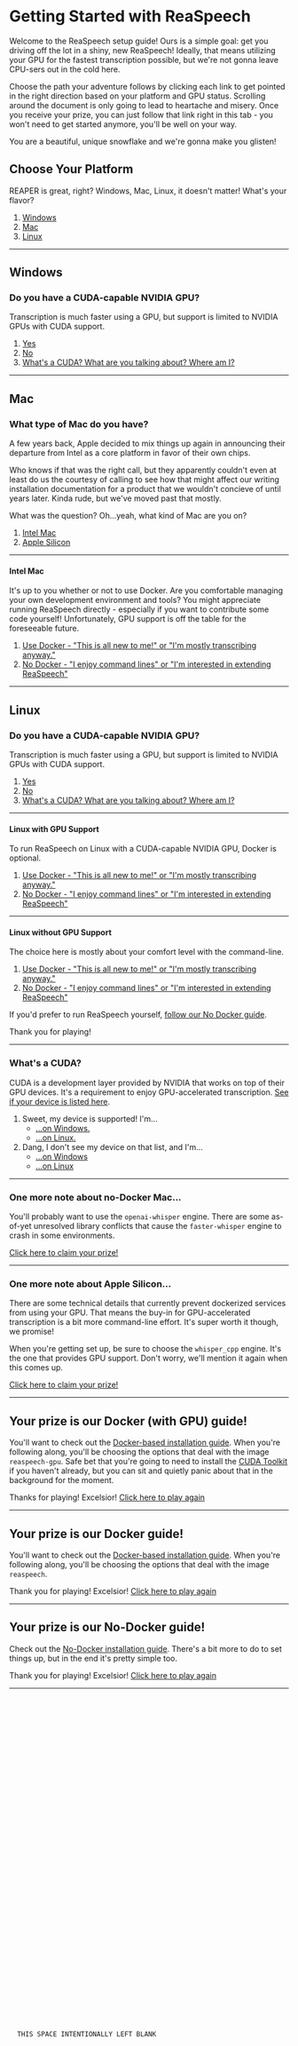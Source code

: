 # Getting Started with ReaSpeech

Welcome to the ReaSpeech setup guide! Ours is a simple goal: get you driving off the lot in a shiny, new ReaSpeech! Ideally, that means utilizing your GPU for the fastest transcription possible, but we're not gonna leave CPU-sers out in the cold here.

Choose the path your adventure follows by clicking each link to get pointed in the right direction based on your platform and GPU status. Scrolling around the document is only going to lead to heartache and misery. Once you receive your prize, you can just follow that link right in this tab - you won't need to get started anymore, you'll be well on your way.

You are a beautiful, unique snowflake and we're gonna make you glisten!

## Choose Your Platform

REAPER is great, right? Windows, Mac, Linux, it doesn't matter! What's your flavor?

1. [Windows](#windows)
2. [Mac](#mac)
3. [Linux](#linux)

---

## Windows

### Do you have a CUDA-capable NVIDIA GPU?

Transcription is much faster using a GPU, but support is limited to NVIDIA GPUs with CUDA support.

1. [Yes](#your-prize-is-our-docker-with-gpu-guide)
2. [No](#your-prize-is-our-docker-guide)
3. [What's a CUDA? What are you talking about? Where am I?](#whats-a-cuda)

---

## Mac

### What type of Mac do you have?

A few years back, Apple decided to mix things up again in announcing their departure from Intel as a core platform in favor of their own chips.

Who knows if that was the right call, but they apparently couldn't even at least do us the courtesy of calling to see how that might affect our writing installation documentation for a product that we wouldn't concieve of until years later. Kinda rude, but we've moved past that mostly.

What was the question? Oh...yeah, what kind of Mac are you on?

1. [Intel Mac](#intel-mac)
2. [Apple Silicon](#one-more-note-about-apple-silicon)

---

#### Intel Mac

It's up to you whether or not to use Docker. Are you comfortable managing your own development environment and tools? You might appreciate running ReaSpeech directly - especially if you want to contribute some code yourself! Unfortunately, GPU support is off the table for the foreseeable future.

1. [Use Docker - "This is all new to me!" or "I'm mostly transcribing anyway."](#your-prize-is-our-docker-guide)
2. [No Docker - "I enjoy command lines" or "I'm interested in extending ReaSpeech"](#one-more-note-about-no-docker-mac)

---

## Linux

### Do you have a CUDA-capable NVIDIA GPU?

Transcription is much faster using a GPU, but support is limited to NVIDIA GPUs with CUDA support.

1. [Yes](#linux-with-gpu-support)
2. [No](#linux-without-gpu-support)
3. [What's a CUDA? What are you talking about? Where am I?](#whats-a-cuda)

---

#### Linux with GPU Support

To run ReaSpeech on Linux with a CUDA-capable NVIDIA GPU, Docker is optional.

1. [Use Docker - "This is all new to me!" or "I'm mostly transcribing anyway."](#your-prize-is-our-docker-with-gpu-guide)
2. [No Docker - "I enjoy command lines" or "I'm interested in extending ReaSpeech"](#your-prize-is-our-no-docker-guide)

---

#### Linux without GPU Support

The choice here is mostly about your comfort level with the command-line.

1. [Use Docker - "This is all new to me!" or "I'm mostly transcribing anyway."](#your-prize-is-our-docker-guide)
2. [No Docker - "I enjoy command lines" or "I'm interested in extending ReaSpeech"](#your-prize-is-our-no-docker-guide)

If you'd prefer to run ReaSpeech yourself, [follow our No Docker guide](no-docker.md).

Thank you for playing!

---

### What's a CUDA?

CUDA is a development layer provided by NVIDIA that works on top of their GPU devices. It's a requirement to enjoy GPU-accelerated transcription. [See if your device is listed here](https://developer.nvidia.com/cuda-gpus).

1. Sweet, my device is supported! I'm...
    - [...on Windows.](#your-prize-is-our-docker-with-gpu-guide)
    - [...on Linux.](#linux-with-gpu-support)
2. Dang, I don't see my device on that list, and I'm...
    - [...on Windows](#your-prize-is-our-docker-guide)
    - [...on Linux](#linux-without-gpu-support)

---

### One more note about no-Docker Mac...

You'll probably want to use the `openai-whisper` engine. There are some as-of-yet unresolved library conflicts that cause the `faster-whisper` engine to crash in some environments.

[Click here to claim your prize!](#your-prize-is-our-no-docker-guide)

---

### One more note about Apple Silicon...

There are some technical details that currently prevent dockerized services from using your GPU. That means the buy-in for GPU-accelerated transcription is a bit more command-line effort. It's super worth it though, we promise!

When you're getting set up, be sure to choose the `whisper_cpp` engine. It's the one that provides GPU support. Don't worry, we'll mention it again when this comes up.

[Click here to claim your prize!](#your-prize-is-our-no-docker-guide)

---

## Your prize is our Docker (with GPU) guide!

You'll want to check out the [Docker-based installation guide](docker.md). When you're following along, you'll be choosing the options that deal with the image `reaspeech-gpu`. Safe bet that you're going to need to install the [CUDA Toolkit](https://developer.nvidia.com/cuda-downloads) if you haven't already, but you can sit and quietly panic about that in the background for the moment.

Thanks for playing! Excelsior!
[Click here to play again](#getting-started-with-reaspeech)

---

## Your prize is our Docker guide!

You'll want to check out the [Docker-based installation guide](docker.md). When you're following along, you'll be choosing the options that deal with the image `reaspeech`.

Thank you for playing! Excelsior!
[Click here to play again](#getting-started-with-reaspeech)

---

## Your prize is our No-Docker guide!

Check out the [No-Docker installation guide](no-docker.md). There's a bit more to do to set things up, but in the end it's pretty simple too.

Thank you for playing! Excelsior!
[Click here to play again](#getting-started-with-reaspeech)

---

```











































  THIS SPACE INTENTIONALLY LEFT BLANK


































(👋)
```

